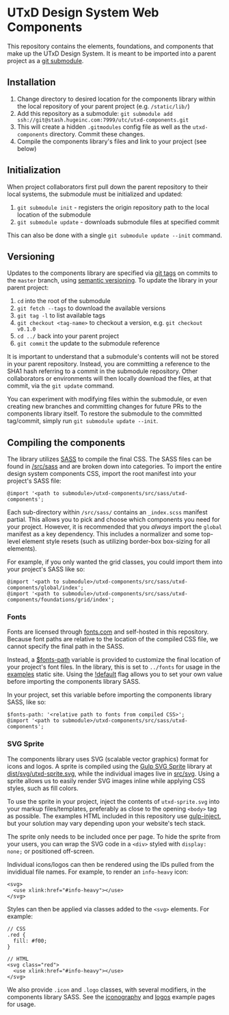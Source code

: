 # UTxD Design System Web Components

This repository contains the elements, foundations, and components that make up the UTxD Design System. It is meant to be imported into a parent project as a [git submodule](https://git-scm.com/docs/git-submodule).

## Installation

1. Change directory to desired location for the components library within the local repository of your parent project (e.g. `/static/lib/`)
2. Add this repository as a submodule: `git submodule add ssh://git@stash.hugeinc.com:7999/utc/utxd-components.git`
3. This will create a hidden `.gitmodules` config file as well as the `utxd-components` directory. Commit these changes.
4. Compile the components library's files and link to your project (see below)

## Initialization

When project collaborators first pull down the parent repository to their local systems, the submodule must be initialized and updated:

1. `git submodule init` - registers the origin repository path to the local location of the submodule
2. `git submodule update` - downloads submodule files at specified commit

This can also be done with a single `git submodule update --init` command.

## Versioning

Updates to the components library are specified via [git tags](https://git-scm.com/book/en/v2/Git-Basics-Tagging) on commits to the `master` branch, using [semantic versioning](http://semver.org/). To update the library in your parent project:

1. `cd` into the root of the submodule
2. `git fetch --tags` to download the available versions
3. `git tag -l` to list available tags
4. `git checkout <tag-name>` to checkout a version, e.g. `git checkout v0.1.0`
5. `cd ../` back into your parent project
6. `git commit` the update to the submodule reference

It is important to understand that a submodule's contents will not be stored in your parent repository. Instead, you are committing a reference to the SHA1 hash referring to a commit in the submodule repository. Other collaborators or environments will then locally download the files, at that commit, via the `git update` command.

You can experiment with modifying files within the submodule, or even creating new branches and committing changes for future PRs to the components library itself. To restore the submodule to the committed tag/commit, simply run `git submodule update --init`.

## Compiling the components

The library utilizes [SASS](http://sass-lang.com/) to compile the final CSS. The SASS files can be found in [/src/sass](./src/sass) and are broken down into categories. To import the entire design system components CSS, import the root manifest into your project's SASS file:

```
@import '<path to submodule>/utxd-components/src/sass/utxd-components';
```

Each sub-directory within `/src/sass/` contains an `_index.scss` manifest partial. This allows you to pick and choose which components you need for your project. However, it is recommended that you *always* import the `global` manifest as a key dependency. This includes a normalizer and some top-level element style resets (such as utilizing border-box box-sizing for all elements).

For example, if you only wanted the grid classes, you could import them into your project's SASS like so:

```
@import '<path to submodule>/utxd-components/src/sass/utxd-components/global/index';
@import '<path to submodule>/utxd-components/src/sass/utxd-components/foundations/grid/index';
```

### Fonts

Fonts are licensed through [fonts.com](http://fonts.com) and self-hosted in this repository. Because font paths are relative to the location of the compiled CSS file, we cannot specify the final path in the SASS.

Instead, a [$fonts-path](./src/sass/foundations/typography/_variables.scss#1) variable is provided to customize the final location of your project's font files. In the library, this is set to `../fonts` for usage in the [examples](./examples) static site. Using the [!default](http://sass-lang.com/documentation/file.SASS_REFERENCE.html#variable_defaults_) flag allows you to set your own value before importing the components library SASS.

In your project, set this variable before importing the components library SASS, like so:

```
$fonts-path: '<relative path to fonts from compiled CSS>';
@import '<path to submodule>/utxd-components/src/sass/utxd-components';
```

### SVG Sprite

The components library uses SVG (scalable vector graphics) format for icons and logos. A sprite is compiled using the [Gulp SVG Sprite](https://github.com/jkphl/gulp-svg-sprite) library at [dist/svg/utxd-sprite.svg](./dist/svg/utxd-sprite.svg), while the individual images live in [src/svg](./src/svg). Using a sprite allows us to easily render SVG images inline while applying CSS styles, such as fill colors.

To use the sprite in your project, inject the contents of `utxd-sprite.svg` into your markup files/templates, preferably as close to the opening `<body>` tag as possible. The examples HTML included in this repository use [gulp-inject](https://stash.hugeinc.com/projects/UTC/repos/utxd-components/browse/gulpfile.js#82-89), but your solution may vary depending upon your website's tech stack.

The sprite only needs to be included once per page. To hide the sprite from your users, you can wrap the SVG code in a `<div>` styled with `display: none;` or positioned off-screen.

Individual icons/logos can then be rendered using the IDs pulled from the invididual file names. For example, to render an `info-heavy` icon:

```
<svg>
  <use xlink:href="#info-heavy"></use>
</svg>
```

Styles can then be applied via classes added to the `<svg>` elements. For example:

```
// CSS
.red {
  fill: #f00;
}

// HTML
<svg class="red">
  <use xlink:href="#info-heavy"></use>
</svg>
```

We also provide `.icon` and `.logo` classes, with several modifiers, in the components library SASS. See the [iconography](./examples/foundations/iconography.html) and [logos](./examples/foundations/logos.html) example pages for usage.
